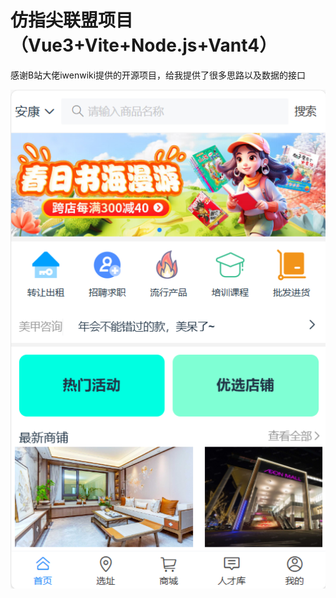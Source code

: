 # 仿指尖联盟项目（Vue3+Vite+Node.js+Vant4）
感谢B站大佬iwenwiki提供的开源项目，给我提供了很多思路以及数据的接口

![image](https://github.com/ZAOM5423/Practice/blob/master/new-project/5ebae1832702b14ddf571469b14d59b.png)
